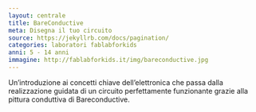 ```yaml
---
layout: centrale
title: BareConductive
meta: Disegna il tuo circuito
source: https://jekyllrb.com/docs/pagination/
categories: laboratori fablabforkids
anni: 5 - 14 anni
immagine: http://fablabforkids.it/img/bareconductive.jpg
---
```

Un’introduzione ai concetti chiave dell’elettronica che passa dalla realizzazione guidata di un circuito perfettamente funzionante grazie alla pittura conduttiva di Bareconductive.
